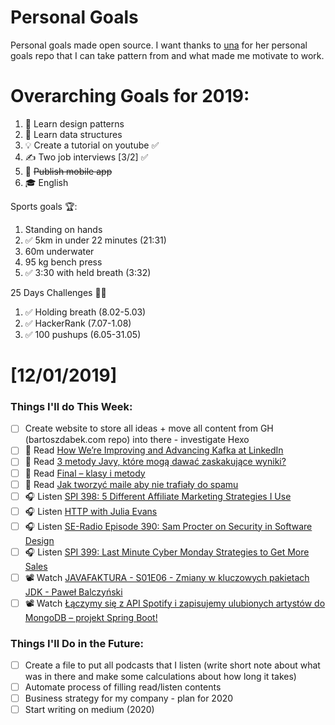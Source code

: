 Personal Goals
==============

Personal goals made open source. I want thanks to [una](https://github.com/una/personal-goals) for her personal goals repo that I can take pattern from and what made me motivate to work. 


# Overarching Goals for 2019:
1. 💚 Learn design patterns
2. 💙 Learn data structures
3. 💡 Create a tutorial on youtube ✅
4. ✍️ Two job interviews [3/2] ✅
5. 📱 ~~Publish mobile app~~
6. 🎓 English

Sports goals 🏆:
1. Standing on hands
2. ✅ 5km in under 22 minutes (21:31)
3. 60m underwater
4. 95 kg bench press
5. ✅ 3:30 with held breath (3:32)

25 Days Challenges 💪💪
1. ✅ Holding breath (8.02-5.03)
2. ✅ HackerRank (7.07-1.08)
3. ✅ 100 pushups (6.05-31.05)

# [12/01/2019]

### Things I'll do This Week:

- [ ] Create website to store all ideas + move all content from GH (bartoszdabek.com repo) into there - investigate Hexo
- [ ] 📗 Read [How We’re Improving and Advancing Kafka at LinkedIn](https://engineering.linkedin.com/apache-kafka/how-we_re-improving-and-advancing-kafka-linkedin)
- [ ] 📗 Read [3 metody Javy, które mogą dawać zaskakujące wyniki?](http://nullpointerexception.pl/3-metody-javy-ktore-moga-dawac-zaskakujace-wyniki/)
- [ ] 📗 Read [Final – klasy i metody](https://jgardo.dev/2019/11/26/final-klasy-i-metody/)
- [ ] 📗 Read [Jak tworzyć maile aby nie trafiały do spamu](https://socodeit.pl/2019/11/jak-tworzyc-maile-aby-nie-trafialy-do-spamu/)
- [ ] 🎧 Listen [SPI 398: 5 Different Affiliate Marketing Strategies I Use](https://www.smartpassiveincome.com/podcasts/5-different-affiliate-marketing-strategies-i-use/)
- [ ] 🎧 Listen [HTTP with Julia Evans](https://softwareengineeringdaily.com/2019/11/21/http-with-julia-evans/)
- [ ] 🎧 Listen [SE-Radio Episode 390: Sam Procter on Security in Software Design](https://www.se-radio.net/2019/11/se-radio-episode-390-sam-procter-on-security-in-software-design/)
- [ ] 🎧 Listen [SPI 399: Last Minute Cyber Monday Strategies to Get More Sales](https://www.smartpassiveincome.com/podcasts/last-minute-cyber-monday-strategies-to-get-more-sales/)
- [ ] 📽️ Watch [JAVAFAKTURA - S01E06 - Zmiany w kluczowych pakietach JDK - Paweł Balczyński](https://youtu.be/8xKcER7NYms)
- [ ] 📽️ Watch [Łączymy się z API Spotify i zapisujemy ulubionych artystów do MongoDB – projekt Spring Boot!](https://youtu.be/qNvT99L5Uc4)

### Things I'll Do in the Future:

- [ ] Create a file to put all podcasts that I listen (write short note about what was in there and make some calculations about how long it takes)
- [ ] Automate process of filling read/listen contents
- [ ] Business strategy for my company - plan for 2020
- [ ] Start writing on medium (2020)
